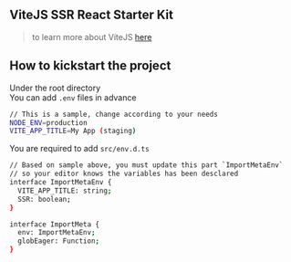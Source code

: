 ## ViteJS SSR React Starter Kit

> to learn more about ViteJS [here](https://vitejs.dev)

## How to kickstart the project

Under the root directory <br/>
You can add `.env` files in advance <br/>

```bash
// This is a sample, change according to your needs
NODE_ENV=production
VITE_APP_TITLE=My App (staging)
```

You are required to add `src/env.d.ts`<br/>

```bash
// Based on sample above, you must update this part `ImportMetaEnv`
// so your editor knows the variables has been desclared
interface ImportMetaEnv {
  VITE_APP_TITLE: string;
  SSR: boolean;
}

interface ImportMeta {
  env: ImportMetaEnv;
  globEager: Function;
}
```
